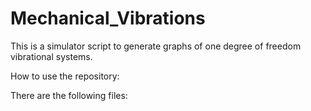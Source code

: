 # Mechanical_Vibrations
This is a simulator script to generate graphs of one degree of freedom vibrational systems.

How to use the repository:

There are the following files:


